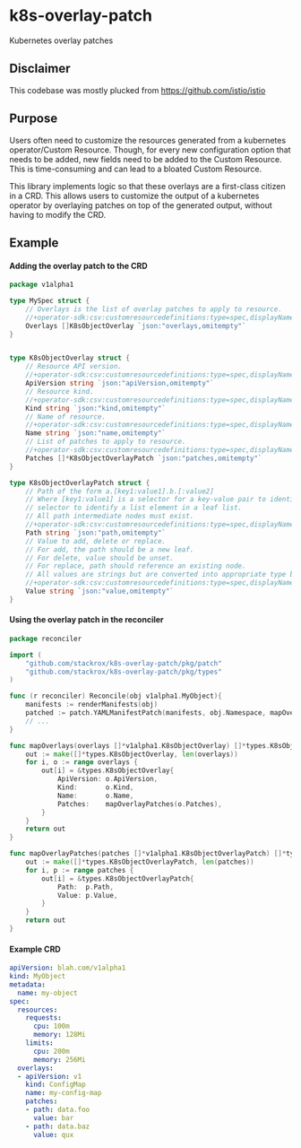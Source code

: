 # k8s-overlay-patch
Kubernetes overlay patches

## Disclaimer
This codebase was mostly plucked from https://github.com/istio/istio

## Purpose
Users often need to customize the resources generated from a kubernetes operator/Custom Resource. Though, for every new
configuration option that needs to be added, new fields need to be added to the Custom Resource. 
This is time-consuming and can lead to a bloated Custom Resource. 

This library implements logic so that these overlays are a first-class citizen in a CRD. This allows
users to customize the output of a kubernetes operator by overlaying patches on top of the generated output, without
having to modify the CRD.

## Example

#### Adding the overlay patch to the CRD
```go
package v1alpha1

type MySpec struct {
	// Overlays is the list of overlay patches to apply to resource.
	//+operator-sdk:csv:customresourcedefinitions:type=spec,displayName="Patches",order=4
	Overlays []K8sObjectOverlay `json:"overlays,omitempty"`
}


type K8sObjectOverlay struct {
	// Resource API version.
	//+operator-sdk:csv:customresourcedefinitions:type=spec,displayName="API Version",order=1
	ApiVersion string `json:"apiVersion,omitempty"`
	// Resource kind.
	//+operator-sdk:csv:customresourcedefinitions:type=spec,displayName="Kind",order=2
	Kind string `json:"kind,omitempty"`
	// Name of resource.
	//+operator-sdk:csv:customresourcedefinitions:type=spec,displayName="Name",order=3
	Name string `json:"name,omitempty"`
	// List of patches to apply to resource.
	//+operator-sdk:csv:customresourcedefinitions:type=spec,displayName="Patches",order=4
	Patches []*K8sObjectOverlayPatch `json:"patches,omitempty"`
}

type K8sObjectOverlayPatch struct {
	// Path of the form a.[key1:value1].b.[:value2]
	// Where [key1:value1] is a selector for a key-value pair to identify a list element and [:value] is a value
	// selector to identify a list element in a leaf list.
	// All path intermediate nodes must exist.
	//+operator-sdk:csv:customresourcedefinitions:type=spec,displayName="Path",order=1
	Path string `json:"path,omitempty"`
	// Value to add, delete or replace.
	// For add, the path should be a new leaf.
	// For delete, value should be unset.
	// For replace, path should reference an existing node.
	// All values are strings but are converted into appropriate type based on schema.
	//+operator-sdk:csv:customresourcedefinitions:type=spec,displayName="Value",order=2
	Value string `json:"value,omitempty"`
}

```


#### Using the overlay patch in the reconciler
```go
package reconciler

import (
	"github.com/stackrox/k8s-overlay-patch/pkg/patch"
	"github.com/stackrox/k8s-overlay-patch/pkg/types"
)

func (r reconciler) Reconcile(obj v1alpha1.MyObject){
	manifests := renderManifests(obj)
	patched := patch.YAMLManifestPatch(manifests, obj.Namespace, mapOverlays(obj.Spec.Overlays))
	// ...
}

func mapOverlays(overlays []*v1alpha1.K8sObjectOverlay) []*types.K8sObjectOverlay {
	out := make([]*types.K8sObjectOverlay, len(overlays))
	for i, o := range overlays {
		out[i] = &types.K8sObjectOverlay{
			ApiVersion: o.ApiVersion,
			Kind:       o.Kind,
			Name:       o.Name,
			Patches:    mapOverlayPatches(o.Patches),
		}
	}
	return out
}

func mapOverlayPatches(patches []*v1alpha1.K8sObjectOverlayPatch) []*types.K8sObjectOverlayPatch {
	out := make([]*types.K8sObjectOverlayPatch, len(patches))
	for i, p := range patches {
		out[i] = &types.K8sObjectOverlayPatch{
			Path:  p.Path,
			Value: p.Value,
		}
	}
	return out
}


```

#### Example CRD
```yaml
apiVersion: blah.com/v1alpha1
kind: MyObject
metadata:
  name: my-object
spec:
  resources:
    requests:
      cpu: 100m
      memory: 128Mi
    limits:
      cpu: 200m
      memory: 256Mi        
  overlays:
  - apiVersion: v1
    kind: ConfigMap
    name: my-config-map
    patches:
    - path: data.foo
      value: bar
    - path: data.baz
      value: qux
```